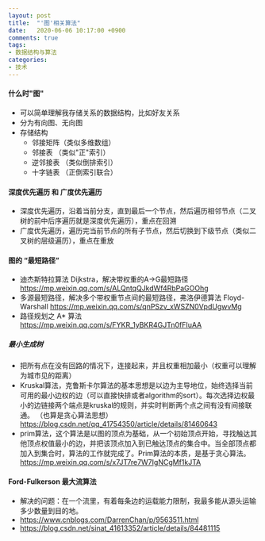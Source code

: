```yaml
---
layout: post
title:  "'图'相关算法"
date:   2020-06-06 10:17:00 +0900
comments: true
tags:
- 数据结构与算法
categories:
- 技术
---
```


#### 什么时"图"
- 可以简单理解我存储关系的数据结构，比如好友关系
- 分为有向图、无向图
- 存储结构
    - 邻接矩阵（类似多维数组）
    - 邻接表  （类似"正"索引）
    - 逆邻接表 （类似倒排索引）
    - 十字链表  （正倒索引联合）

#### 深度优先遍历 和 广度优先遍历
- 深度优先遍历，沿着当前分支，直到最后一个节点，然后遍历相邻节点（二叉树的前中后序遍历就是深度优先遍历），重点在回溯
- 广度优先遍历，遍历完当前节点的所有子节点，然后切换到下级节点（类似二叉树的层级遍历），重点在重放

#### 图的 “最短路径”
- 迪杰斯特拉算法 Dijkstra，解决带权重的A->G最短路径 <https://mp.weixin.qq.com/s/ALQntqQJkdWf4RbPaGOOhg>
- 多源最短路径，解决多个带权重节点间的最短路径，弗洛伊德算法 Floyd-Warshall <https://mp.weixin.qq.com/s/qnPSzv_xWSZN0VpdUgwvMg>
- 路径规划之 A* 算法 <https://mp.weixin.qq.com/s/FYKR_1yBKR4GJTn0fFIuAA>

##### 最小生成树
- 把所有点在没有回路的情况下，连接起来，并且权重相加最小（权重可以理解为城市见的距离）
- Kruskal算法，克鲁斯卡尔算法的基本思想是以边为主导地位，始终选择当前可用的最小边权的边（可以直接快排或者algorithm的sort）。每次选择边权最小的边链接两个端点是kruskal的规则，并实时判断两个点之间有没有间接联通。
  （也算是贪心算法思想）<https://blog.csdn.net/qq_41754350/article/details/81460643>
- prim算法，这个算法是以图的顶点为基础，从一个初始顶点开始，寻找触达其他顶点权值最小的边，并把该顶点加入到已触达顶点的集合中。当全部顶点都加入到集合时，算法的工作就完成了。Prim算法的本质，是基于贪心算法。
  <https://mp.weixin.qq.com/s/x7JT7re7W7IgNCgMf1kJTA>

#### Ford-Fulkerson 最大流算法
- 解决的问题：在一个流里，有着每条边的运载能力限制，我最多能从源头运输多少数量到目的地。
- <https://www.cnblogs.com/DarrenChan/p/9563511.html>
- <https://blog.csdn.net/sinat_41613352/article/details/84481115>

